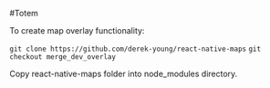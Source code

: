 #Totem

To create map overlay functionality:

`git clone https://github.com/derek-young/react-native-maps`
`git checkout merge_dev_overlay`

Copy react-native-maps folder into node_modules directory.
